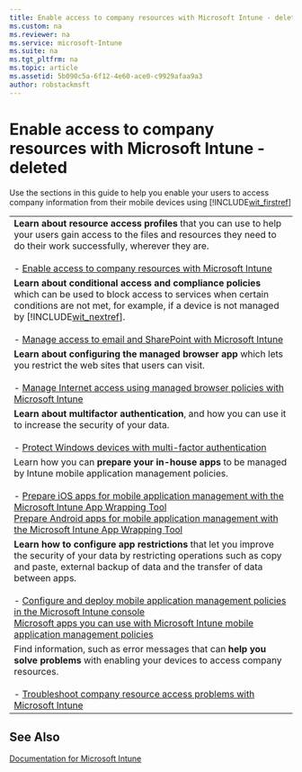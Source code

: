 ```yaml
---
title: Enable access to company resources with Microsoft Intune - deleted
ms.custom: na
ms.reviewer: na
ms.service: microsoft-Intune
ms.suite: na
ms.tgt_pltfrm: na
ms.topic: article
ms.assetid: 5b090c5a-6f12-4e60-ace0-c9929afaa9a3
author: robstackmsft
---
```

# Enable access to company resources with Microsoft Intune - deleted
Use the sections in this guide to help you enable your users to access company information from their mobile devices using [!INCLUDE[wit_firstref](./includes/wit_firstref_md.md)]

||
|-|
|**Learn about resource access profiles** that you can use to help your users gain access to the files and resources they need to do their work successfully, wherever they are.<br /><br />-   [Enable access to company resources with Microsoft Intune](enable-access-to-company-resources-with-microsoft-intune.md)|
|**Learn about conditional access and compliance policies** which can be used to block access to services when certain conditions are not met, for example, if a device is not managed by [!INCLUDE[wit_nextref](./includes/wit_nextref_md.md)].<br /><br />-   [Manage access to email and SharePoint with Microsoft Intune](manage-access-to-email-and-sharepoint-with-microsoft-intune.md)|
|**Learn about configuring the managed browser app** which lets you restrict the web sites that users can visit.<br /><br />-   [Manage Internet access using managed browser policies with Microsoft Intune](manage-internet-access-using-managed-browser-policies-with-microsoft-intune.md)|
|**Learn about multifactor authentication**, and how you can use it to increase the security of your data.<br /><br />-   [Protect Windows devices with multi-factor authentication](protect-windows-devices-with-multi-factor-authentication.md)|
|Learn how you can **prepare your in-house apps** to be managed by Intune mobile application management policies.<br /><br />-   [Prepare iOS apps for mobile application management with the Microsoft Intune App Wrapping Tool](prepare-ios-apps-for-mobile-application-management-with-the-microsoft-intune-app-wrapping-tool.md)<br />    [Prepare Android apps for mobile application management with the Microsoft Intune App Wrapping Tool](prepare-android-apps-for-mobile-application-management-with-the-microsoft-intune-app-wrapping-tool.md)|
|**Learn how to configure app restrictions** that let you improve the security of your data by restricting operations such as copy and paste, external backup of data and the transfer of data between apps.<br /><br />-   [Configure and deploy mobile application management policies in the Microsoft Intune console](configure-and-deploy-mobile-application-management-policies-in-the-microsoft-intune-console.md)<br />    [Microsoft apps you can use with Microsoft Intune mobile application management policies](microsoft-apps-you-can-use-with-microsoft-intune-mobile-application-management-policies.md)|
|Find information, such as error messages that can **help you solve problems** with enabling your devices to access company resources.<br /><br />-   [Troubleshoot company resource access problems with Microsoft Intune](troubleshoot-company-resource-access-problems-with-microsoft-intune.md)|

## See Also
[Documentation for Microsoft Intune](documentation-for-microsoft-intune.md)

